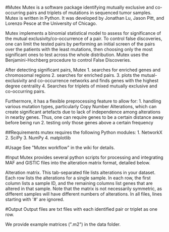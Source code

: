 #Mutex
Mutex is a software package identifying mutually exclusive and co-occurring pairs and triplets of mutations in sequenced tumor samples. Mutex is written in Python. It was developed by Jonathan Lu, Jason Pitt, and Lorenzo Pesce at the University of Chicago.

Mutex implements a binomial statistical model to assess for significance of the mutual exclusivity/co-occurrence of a pair. To control false discoveries, one can limit the tested pairs by performing an initial screen of the pairs over the patients with the least mutations, then choosing only the most significant ones to test across the whole distribution. Mutex uses the Benjamini-Hochberg procedure to control False Discoveries.

After detecting significant pairs, Mutex 
    1. searches for enriched genes and chromosomal regions
    2. searches for enriched pairs.
    3. plots the mutual-exclusivity and co-occurrence networks and finds genes with the highest degree centrality
    4. Searches for triplets of mixed mutually exclusive and co-occurring pairs.

Furthermore, it has a flexible preprocessing feature to allow for:
    1. handling various mutation types, particularly Copy Number Alterations, which can create significant artefacts due to lack of independence among alterations in nearby genes. Thus, one can require genes to be a certain distance away before being run
    2. testing only those genes above a certain frequency

##Requirements
mutex requires the following Python modules:
    1. NetworkX
    2. SciPy
    3. NumPy
    4. matplotlib

#Usage
See "Mutex workflow" in the wiki for details.

#Input
Mutex provides several python scripts for processing and integrating MAF and GISTIC files into the alteration matrix format, detailed below.

Alteration matrix. This tab-separated file lists alterations in your dataset. Each row lists the alterations for a single sample. In each row, the first column lists a sample ID, and the remaining columns list genes that are altered in that sample. Note that the matrix is not necessarily symmetric, as different samples will have different numbers of alterations.
In all files, lines starting with '#' are ignored.


#Output
Output files are txt files with each identified pair or triplet as one row.

We provide example matrices (".m2") in the data folder.